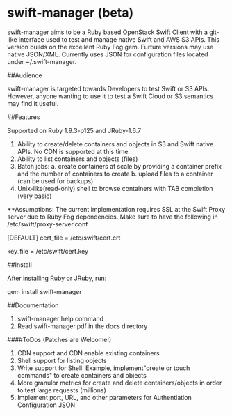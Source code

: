 swift-manager (beta)
===== 

swift-manager aims to be a Ruby based OpenStack Swift Client with a git-like interface used to test and manage native Swift and AWS S3 APIs. This version builds on the excellent Ruby Fog gem. Furture versions may use native JSON/XML. Currently uses JSON for configuration files located under ~/.swift-manager.

##Audience

swift-manager is targeted towards Developers to test Swift or S3 APIs. However, anyone wanting to use it to test a Swift Cloud or S3 semantics may find it useful.

##Features


Supported on Ruby 1.9.3-p125 and JRuby-1.6.7

1. Ability to create/delete containers and objects in S3 and Swift native APIs. No CDN is supported at this time.
2. Ability to list containers and objects (files)
3. Batch jobs:
	a. create containers at scale by providing a container prefix and the number of containers to create
	b. upload files to a container (can be used for backups)
4. Unix-like(read-only) shell to browse containers with TAB completion (very basic)

**Assumptions: The current implementation requires SSL at the Swift Proxy server due to Ruby Fog dependencies. Make sure to have the following in /etc/swift/proxy-server.conf

[DEFAULT]
cert_file = /etc/swift/cert.crt

key_file = /etc/swift/cert.key


##Install

After installing Ruby or JRuby, run:

gem install swift-manager

##Documentation

1. swift-manager help command
2. Read swift-manager.pdf in the docs directory

####ToDos (Patches are Welcome!)

1. CDN support and CDN enable existing containers
2. Shell support for listing objects
3. Write support for Shell. Example, implement"create or touch commands" to create containers and objects
4. More granulor metrics for create and delete containers/objects in order to test large requests (millions)
5. Implement port, URL, and other parameters for Authentiation Configuration JSON






